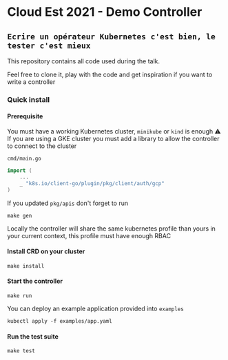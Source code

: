 # Cloud Est 2021 - Demo Controller
## `Ecrire un opérateur Kubernetes c'est bien, le tester c'est mieux`

This repository contains all code used during the talk.

Feel free to clone it, play with the code and get inspiration if you want to write a controller

### Quick install

#### Prerequisite

You must have a working Kubernetes cluster, `minikube` or `kind` is enough
:warning: If you are using a GKE cluster you must add a library to allow the controller to connect to the cluster

`cmd/main.go`

``` go
import (
    ...
    _ "k8s.io/client-go/plugin/pkg/client/auth/gcp"
)
```

If you updated `pkg/apis` don't forget to run
```
make gen
```

Locally the controller will share the same kubernetes profile than yours in your current context, this profile must have enough RBAC

#### Install CRD on your cluster

```
make install
```

#### Start the controller

```
make run
```

You can deploy an example application provided into `examples`
```
kubectl apply -f examples/app.yaml
```

#### Run the test suite

```
make test
```
